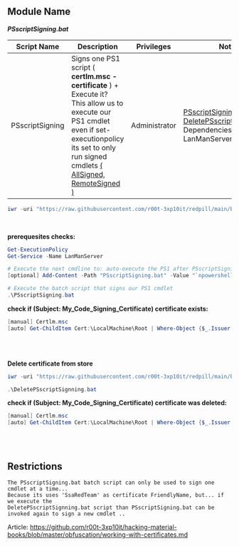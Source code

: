 ## Module Name
   <b><i>PSscriptSigning.bat</i></b>

|Script Name|Description|Privileges|Notes|
|---|---|---|---|
|PSscriptSigning|Signs one PS1 script ( **certlm.msc - certificate** ) + Execute it?<br />This allow us to execute our PS1 cmdlet even if set-executionpolicy<br />its set to only run signed cmdlets [( AllSigned, RemoteSigned )](https://docs.microsoft.com/en-us/powershell/module/microsoft.powershell.security/set-executionpolicy?view=powershell-7.2)|Administrator|[PSscriptSigning.bat](https://github.com/r00t-3xp10it/redpill/blob/main/bypass/PSscriptSigning.bat)<br />[DeletePSscriptSignning.bat](https://github.com/r00t-3xp10it/redpill/blob/main/bypass/DeletePSscriptSignning.bat)<br />Dependencies: LanManServer|

```powershell
iwr -uri "https://raw.githubusercontent.com/r00t-3xp10it/redpill/main/bypass/PSscriptSigning.bat" -OutFile "PSscriptSigning.bat"
```

<br />

**prerequesites checks:**
```powershell
Get-ExecutionPolicy
Get-Service -Name LanManServer
```

```powershell
# Execute the next cmdline to: auto-execute the PS1 after PSscriptSigning.bat have sign it ?
[optional] Add-Content -Path "PSscriptSigning.bat" -Value "`npowershell -File %PSsignPath%" -Force

# Execute the batch script that signs our PS1 cmdlet
.\PSscriptSigning.bat
```


**check if (Subject: My_Code_Signing_Certificate) certificate exists:**
```powershell
[manual] Certlm.msc
[auto] Get-ChildItem Cert:\LocalMachine\Root | Where-Object {$_.Issuer -match 'My_Code_Signing_Certificate'}
```

<br /><br />

**Delete certificate from store**
```powershell
iwr -uri "https://raw.githubusercontent.com/r00t-3xp10it/redpill/main/bypass/DeletePSscriptSignning.bat" -OutFile "DeletePSscriptSignning.bat"
```

```powershell
.\DeletePSscriptSignning.bat
```

**check if (Subject: My_Code_Signing_Certificate) certificate was deleted:**
```powershell
[manual] Certlm.msc
[auto] Get-ChildItem Cert:\LocalMachine\Root | Where-Object {$_.Issuer -match 'My_Code_Signing_Certificate'}
```

<br /><br />

## Restrictions
```
The PSscriptSigning.bat batch script can only be used to sign one cmdlet at a time...
Because its uses 'SsaRedTeam' as certificate FriendlyName, but... if we execute the
DeletePSscriptSignning.bat script than PSscriptSigning.bat can be invoked again to sign a new cmdlet ..

```

Article: https://github.com/r00t-3xp10it/hacking-material-books/blob/master/obfuscation/working-with-certificates.md
